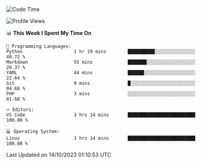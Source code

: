 <!--START_SECTION:waka-->
![Code Time](http://img.shields.io/badge/Code%20Time-365%20hrs%2044%20mins-blue)

![Profile Views](http://img.shields.io/badge/Profile%20Views-19-blue)

📊 **This Week I Spent My Time On** 

```text
💬 Programming Languages: 
Python                   1 hr 19 mins        ██████████░░░░░░░░░░░░░░░   40.72 % 
Markdown                 55 mins             ███████░░░░░░░░░░░░░░░░░░   28.37 % 
YAML                     44 mins             ██████░░░░░░░░░░░░░░░░░░░   22.64 % 
Git                      9 mins              █░░░░░░░░░░░░░░░░░░░░░░░░   04.68 % 
PHP                      3 mins              ░░░░░░░░░░░░░░░░░░░░░░░░░   01.68 % 

🔥 Editors: 
VS Code                  3 hrs 14 mins       █████████████████████████   100.00 % 

💻 Operating System: 
Linux                    3 hrs 14 mins       █████████████████████████   100.00 % 
```


 Last Updated on 14/10/2023 01:10:53 UTC
<!--END_SECTION:waka-->
